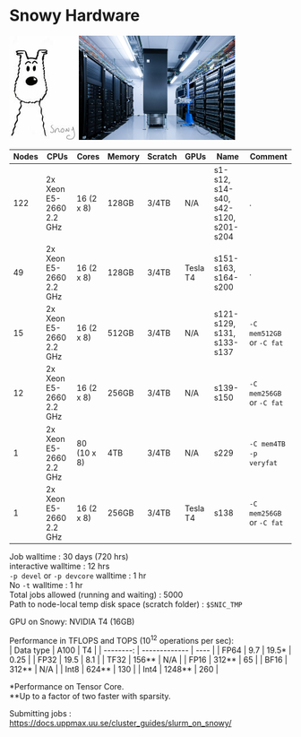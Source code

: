 # Snowy Hardware

![Snowy cluster](./img/snowy_120_x_186.jpg)
<img src="./img/uppmax_serverroom.png" height="186" alt="Server room">

Nodes    | CPUs    |  Cores |  Memory     | Scratch    | GPUs | Name | Comment
--------------- | --------------- | --------------- | --------------- |--------------- |--------------- |--------------- |---------------
122 |  2x Xeon E5-2660 2.2 GHz  | 16 (2 x 8)    | 128GB | 3/4TB | N/A | s1-s12, s14-s40, s42-s120, s201-s204| .
49 |  2x Xeon E5-2660 2.2 GHz  | 16 (2 x 8)    | 128GB | 3/4TB | Tesla T4 | s151-s163, s164-s200| .
15 |  2x Xeon E5-2660 2.2 GHz  | 16 (2 x 8)    | 512GB | 3/4TB | N/A | s121-s129, s131, s133-s137 | `-C mem512GB` or `-C fat`
12 |  2x Xeon E5-2660 2.2 GHz  | 16 (2 x 8)    | 256GB | 3/4TB | N/A | s139-s150 | `-C mem256GB` or `-C fat`
1 |  2x Xeon E5-2660 2.2 GHz  | 80 (10 x 8)    | 4TB | 3/4TB | N/A | s229 | `-C mem4TB -p veryfat`
1 |  2x Xeon E5-2660 2.2 GHz  | 16 (2 x 8)    | 256GB | 3/4TB | Tesla T4 | s138 | `-C mem256GB` or `-C fat`


Job walltime : 30 days (720 hrs)  
interactive walltime : 12 hrs  
`-p devel` or `-p devcore` walltime : 1 hr  
No `-t` walltime : 1 hr  
Total jobs allowed (running and waiting) : 5000  
Path to node-local temp disk space (scratch folder) : `$SNIC_TMP`

GPU on Snowy: NVIDIA T4 (16GB)

Performance in TFLOPS and TOPS (10<sup>12</sup> operations per sec):  
| Data type | A100          | T4   |
| --------: | ------------- | ---- |
|      FP64 | 9.7 \| 19.5\* | 0.25 |
|      FP32 | 19.5          | 8.1  |
|      TF32 | 156\*\*       | N/A  |
|      FP16 | 312\*\*       | 65   |
|      BF16 | 312\*\*       | N/A  |
|      Int8 | 624\*\*       | 130  |
|      Int4 | 1248\*\*      | 260  |

*Performance on Tensor Core.  
**Up to a factor of two faster with sparsity.

Submitting jobs : https://docs.uppmax.uu.se/cluster_guides/slurm_on_snowy/